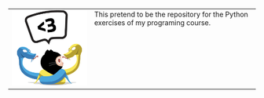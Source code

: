 <table>
<tr border=0>
	<td>
		<img src="./pythocat.png">
	</td>
	<td valign=top>
		This pretend to be the repository for the Python exercises of my programing course.
	</td>
</tr>
</table> 

